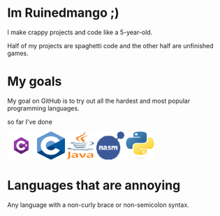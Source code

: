 # Im Ruinedmango ;)
I make crappy projects and code like a 5-year-old.

Half of my projects are spaghetti code and the other half are unfinished games.
# My goals
My goal on GitHub is to try out all the hardest and most popular programming languages.

so far I've done

![C#] ![C] ![Java] ![NASM] ![Python]

# Languages that are annoying
Any language with a non-curly brace or non-semicolon syntax.

[C#]: ./icons/csharp.webp
[C]: ./icons/c.webp
[Java]: ./icons/java.webp
[NASM]: ./icons/nasm.webp
[Python]: ./icons/python.webp
